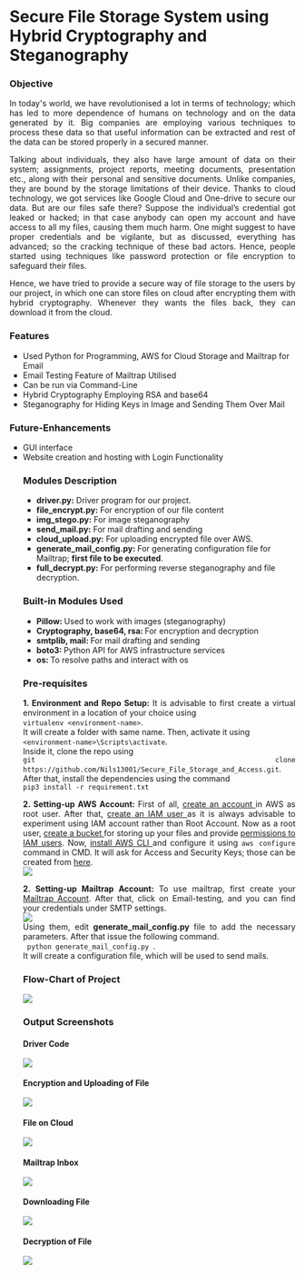 
<h1> Secure File Storage System using Hybrid Cryptography and Steganography </h1>

<h3> Objective</h3>
<p align="justify">In today's world, we have revolutionised a lot in terms of technology; which has led to more dependence of humans on technology and on the data generated by it. Big companies are employing various techniques to process these data so that useful information can be extracted and rest of the data can be stored properly in a secured manner.

<p align="justify">Talking about individuals, they also have large amount of data on their system; assignments, project reports, meeting documents, presentation etc., along with their personal and sensitive documents. Unlike companies, they are bound by the storage limitations of their device. 
Thanks to cloud technology, we got services like Google Cloud and One-drive to secure our data. But are our files safe there? Suppose the individual’s credential got leaked or hacked; in that case anybody can open my account and have access to all my files, causing them much harm. One might suggest to have proper credentials and be vigilante, but as discussed, everything has advanced; so the cracking technique of these bad actors. Hence, people started using techniques like password protection or file encryption to safeguard their files. 

<p align="justify">Hence, we have tried to provide a secure way of file storage to the users by our project, in which one can store files on cloud after encrypting them with hybrid cryptography. Whenever they wants the files back, they can download it from the cloud.


<h3>Features</h3>
<ul type="square">
<li>Used Python for Programming, AWS for Cloud Storage and Mailtrap for Email
<li>Email Testing Feature of Mailtrap Utilised 
<li>Can be run via Command-Line
<li>Hybrid Cryptography Employing RSA and base64
<li>Steganography for Hiding Keys in Image and Sending Them Over Mail
</ul>

<h3>Future-Enhancements</h3>
<ul type="square">
<li>GUI interface
<li>Website creation and hosting with Login Functionality


<h3>Modules Description</h3>
<ul type="square">
<li><b>driver.py:</b> Driver program for our project.
<li><b>file_encrypt.py:</b> For encryption of our file content
<li><b>img_stego.py:</b> For image steganography
<li><b>send_mail.py:</b> For mail drafting and sending
<li><b>cloud_upload.py:</b> For uploading encrypted file over AWS.
<li><b>generate_mail_config.py:</b> For generating configuration file for Mailtrap; <b>first file to be executed</b>.
<li><b>full_decrypt.py:</b> For performing reverse steganography and file decryption.
</ul>


<h3>Built-in Modules Used</h3>
<ul type="square">
<li> <b>Pillow: </b>Used to work with images (steganography)
<li> <b>Cryptography, base64, rsa: </b>For encryption and decryption
<li> <b>smtplib, mail: </b>For mail drafting and sending
<li> <b>boto3: </b>Python API for AWS infrastructure services
<li> <b>os: </b>To resolve paths and interact with os
</ul>


<h3> Pre-requisites </h3>
<p align="justify"> <b> 1. Environment and Repo Setup: </b> It is advisable to first create a virtual environment in a location of your choice using <br><code>virtualenv &lt;environment-name&gt;</code>.<br>It will create a folder with same name. Then, activate it using <br><code>&lt;environment-name&gt;\Scripts\activate</code>.<br>Inside it, clone the repo using<br><code>git clone https://github.com/Nils13001/Secure_File_Storage_and_Access.git</code>.<br>
After that, install the dependencies using the command<br> <code>pip3 install -r requirement.txt</code></p>

<p align="justify"> <b> 2. Setting-up AWS Account: </b> First of all, <a href= "https://docs.aws.amazon.com/accounts/latest/reference/manage-acct-creating.html"> create an account </a> in AWS as root user.
After that, <a href = "https://docs.aws.amazon.com/IAM/latest/UserGuide/id_users_create.html"> create an IAM user </a> as it is always advisable to experiment using IAM account rather than Root Account.
Now as a root user, <a href = "https://docs.aws.amazon.com/AmazonS3/latest/userguide/creating-bucket.html"> create a bucket </a> for storing up your files and 
provide <a href = "https://docs.aws.amazon.com/AmazonS3/latest/userguide/example-walkthroughs-managing-access-example1.html"> permissions to IAM users</a>. 
Now, <a href = "https://docs.aws.amazon.com/cli/latest/userguide/getting-started-install.html"> install AWS CLI </a> and configure it using <code>aws configure</code> command in CMD. It will ask for Access and Security Keys; those can be created from <a href = "https://docs.aws.amazon.com/powershell/latest/userguide/pstools-appendix-sign-up.html"> here</a>.<br>
<img src="https://user-images.githubusercontent.com/73545828/231987967-cfed5e95-0e45-4cef-a920-359e45160a14.png">

<p align = "Justify"> <b> 2. Setting-up Mailtrap Account: </b> To use mailtrap, first create your <a href = "https://mailtrap.io/register/signup?ref=header"> Mailtrap Account</a>. After that, click on Email-testing, and you can find your credentials under SMTP settings.<br>
<img src = "https://user-images.githubusercontent.com/73545828/231992375-acb7a994-a0d0-4681-8263-ef744eb3e933.png"> <br>
Using them, edit <b>generate_mail_config.py</b> file to add the necessary parameters. After that issue the following command.<br>
<code> python generate_mail_config.py </code>.<br> It will create a configuration file, which will be used to send mails.


<h3> Flow-Chart of Project </h3>
<img src = "https://user-images.githubusercontent.com/73545828/231994778-5367a91e-4269-4cd8-864b-e733a2006f8b.png">

<h3> Output Screenshots </h3>

<h4> Driver Code<br><br>
<img src="https://user-images.githubusercontent.com/73545828/232002352-461a7163-73ea-4b35-ac5f-a8bf42ed34aa.png">
</h4>

<h4> Encryption and Uploading of File<br><br>
<img src="https://user-images.githubusercontent.com/73545828/232004917-d76f1f4b-c885-45b0-aa2f-6634cfca595d.png">
</h4>

<h4> File on Cloud<br><br>
<img src="https://user-images.githubusercontent.com/73545828/232005654-8e45b544-34d8-4594-9321-81ec8bfd1357.png">
</h4>

<h4> Mailtrap Inbox<br><br>
<img src="https://user-images.githubusercontent.com/73545828/232006739-1c485413-d7ec-4528-bcf0-4ac0663a4edd.png">
</h4>

<h4> Downloading File<br><br>
<img src="https://user-images.githubusercontent.com/73545828/232007525-129d72dd-46bd-4235-a347-f65b3cfebc22.png">
</h4>

<h4> Decryption of File<br><br>
<img src="https://user-images.githubusercontent.com/73545828/232008415-be445cc3-cd04-4365-b857-46a6e5e1fb1b.png">
</h4>
